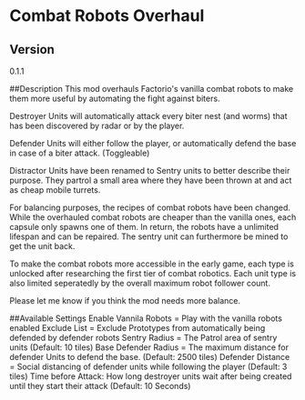 # Combat Robots Overhaul

## Version
0.1.1

##Description
This mod overhauls Factorio's vanilla combat robots to make them more useful by automating the fight against biters. 

Destroyer Units will automatically attack every biter nest (and worms) that has been discovered by radar or by the player. 

Defender Units will either follow the player, or automatically defend the base in case of a biter attack. (Toggleable)

Distractor Units have been renamed to Sentry units to better describe their purpose. They partrol a small area where they have been thrown at and act as cheap mobile turrets. 

For balancing purposes, the recipes of combat robots have been changed. While the overhauled combat robots are cheaper than the vanilla ones, each capsule only spawns one of them. In return, the robots have a unlimited lifespan and can be repaired. The sentry unit can furthermore be mined to get the unit back. 

To make the combat robots more accessible in the early game, each type is unlocked after researching the first tier of combat robotics. Each unit type is also limited seperatedly by the overall maximum robot follower count. 

Please let me know if you think the mod needs more balance. 

##Available Settings
Enable Vannila Robots = Play with the vanilla robots enabled
Exclude List = Exclude Prototypes from automatically being defended by defender robots
Sentry Radius = The Patrol area of sentry units (Default: 10 tiles)
Base Defender Radius = The maximum distance for defender Units to defend the base. (Default: 2500 tiles)
Defender Distance = Social distancing of defender units while following the player (Default: 3 tiles)
Time before Attack: How long destroyer units wait after being created until they start their attack (Default: 10 Seconds)


